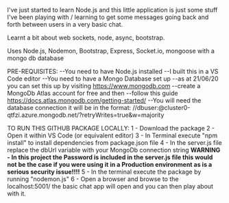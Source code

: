 I've just started to learn Node.js and this little application
is just some stuff I've been playing with / learning to get some
messages going back and forth between users in a very basic chat.

Learnt a bit about web sockets, node, async, bootstrap.

Uses Node.js, Nodemon, Bootstrap, Express, Socket.io, mongoose with a mongo db database

PRE-REQUISITES:
--You need to have Node.js installed
--I built this in a VS Code editor
--You need to have a Mongo Database set up
--as at 21/06/20 you can set this up by visiting https://www.mongodb.com
--create a MongoDb Atlas account for free and then
--follow this guide https://docs.atlas.mongodb.com/getting-started/
--You will need the database connection it will be in the format:
//dbuser:<password>@cluster0-qtfzi.azure.mongodb.net/<dbname>?retryWrites=true&w=majority

TO RUN THIS GITHUB PACKAGE LOCALLY:
1 - Download the package
2 - Open it within VS Code (or equivalent editor)
3 - In Terminal execute "npm install" to install dependencies from package.json file
4 - In the server.js file replace the dbUrl variable with your MongoDb connection string
****WARNING - In this project the Password is included in the server.js file this would not be
the case if you were using it in a Production environment as is a serious security issue!!!!****
5 - In the terminal execute the package by running "nodemon.js"
6 - Open a browser and browse to the localhost:5001/ the basic chat app will open and you
can then play about with it.

